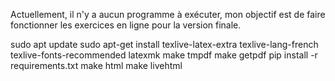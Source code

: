 Actuellement, il n'y a aucun programme à exécuter, mon objectif est de faire fonctionner les exercices en ligne pour la version finale.

sudo apt update
sudo apt-get install texlive-latex-extra texlive-lang-french texlive-fonts-recommended latexmk
make tmpdf
make getpdf
pip install -r requirements.txt 
make html
make livehtml
